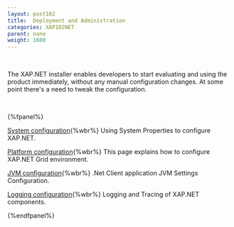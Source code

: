 ```yaml
---
layout: post102
title:  Deployment and Administration
categories: XAP102NET
parent: none
weight: 1600
---
```


<br>


The XAP.NET installer enables developers to start evaluating and using the product immediately, without any manual configuration changes.
At some point there's a need to tweak the configuration.


<br>

{%fpanel%}

[System configuration](./system-configuration.html){%wbr%}
Using System Properties to configure XAP.NET.


[Platform configuration](./system-configuration-list.html){%wbr%}
This page explains how to configure XAP.NET Grid environment.

[JVM configuration](./jvm-configuration.html){%wbr%}
.Net Client application JVM Settings Configuration.

[Logging configuration](./log-configuration.html){%wbr%}
Logging and Tracing of XAP.NET components.

{%endfpanel%}



